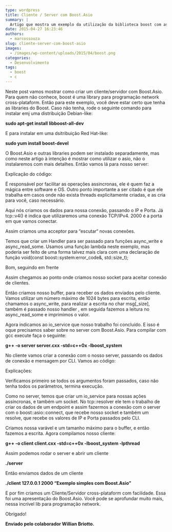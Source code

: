 ```yaml
---
type: wordpress
title: Cliente / Server com Boost.Asio
summary: |
  Artigo que mostra um exemplo da utilização da biblioteca boost com asio.
date: 2015-04-27 16:23:46
authors:
  - marcossouza
slug: cliente-server-com-boost-asio
images:
  - /images/wp-content/uploads/2015/04/boost.png
categories:
  - Desenvolvimento
tags:
  - boost
  - c
---
```


Neste post vamos mostrar como criar um cliente/servidor com Boost.Asio. Para quem não conhece, boost é uma library para programação network cross-plataform. Então para este exemplo, você deve estar certo que tenha as libraries do Boost. Caso não tenha, rode o seguinte comando para instalar emj uma distribuição Debian-like:

<strong>sudo apt-get install libboost-all-dev</strong>

E para instalar em uma dsitribuição Red Hat-like:

<strong>sudo yum install boost-devel</strong>

O Boost.Asio e outras libraries podem ser instalado separadamente, mas como neste artigo à intenção é mostrar como utilizar o asio, não o instalaremos com mais detalhes. Então vamos lá para nosso server:

<script src="//gistfy-app.herokuapp.com/github/ButecoOpenSource/exemplos/exemplos_c/asio/server.cxx?lang=c++" type="text/javascript"></script>

Explicação do código:

<script src="//gistfy-app.herokuapp.com/github/ButecoOpenSource/exemplos/exemplos_c/asio/server.cxx?slice=7:7&amp;lang=c++" type="text/javascript"></script>
É responsável por facilitar as operações assincronas, ele é quem faz a mágica entre software e OS. Outro ponto importante a ser citado é que ele trabalha em casos onde não exista threads explicitamente criadas, e as cria para você, caso necessário.

<script src="//gistfy-app.herokuapp.com/github/ButecoOpenSource/exemplos/exemplos_c/asio/server.cxx?slice=8:8&amp;lang=c++" type="text/javascript"></script>
 Aqui nós criamos os dados para nossa conexão, passando o IP e Porta. Já tcp::v4() é indica que utilizaremos uma conexão TCP/IPv4. 2000 é a porta em que vamos conectar.

Assim criamos uma acceptor para “escutar“ novas conexões.

<script src="//gistfy-app.herokuapp.com/github/ButecoOpenSource/exemplos/exemplos_c/asio/server.cxx?slice=11:11&amp;lang=c++" type="text/javascript"></script>

Temos que criar um Handler para ser passado para funções async_write e async_read_some. Usamos uma função lambda neste exemplo, mas poderia ser feito de uma forma talvez mais clara com uma declaração de função void(const boost::system:error_code&amp;, std::size_t);

Bom, seguindo em frente
<script src="//gistfy-app.herokuapp.com/github/ButecoOpenSource/exemplos/exemplos_c/asio/server.cxx?slice=15:16&amp;lang=c++" type="text/javascript"></script>

Assim chegamos ao ponto onde criamos nosso socket para aceitar conexão de clientes.
<script src="//gistfy-app.herokuapp.com/github/ButecoOpenSource/exemplos/exemplos_c/asio/server.cxx?slice=18:23&amp;lang=c++" type="text/javascript"></script>

Então criamos nosso buffer, para receber os dados enviados pelo cliente. Vamos utilizar um número máximo de 1024 bytes para escrita, então chamamos o async_write, para realizar a escrita no char msg[_size], também é passado nosso handler , em seguida fazemos a leitura no async_read_some e imprimimos o valor.

<script src="//gistfy-app.herokuapp.com/github/ButecoOpenSource/exemplos/exemplos_c/asio/server.cxx?slice=25:25&amp;lang=c++" type="text/javascript"></script>
 Agora indicamos ao io_service que nosso trabalho foi concluído. E isso é oque precisamos saber sobre no server com Boost.Asio. Para compilar com gcc execute faça o seguinte:

<strong> g++ -o server server.cxx -std=c++0x -lboost_system</strong>

No cliente vamos criar a conexão com o nosso server, passando os dados de conexão e mensagem por CLI. Vamos ao código:

<script src="//gistfy-app.herokuapp.com/github/ButecoOpenSource/exemplos/exemplos_c/asio/client.cxx?lang=c++" type="text/javascript"></script>

Explicações:

<script src="//gistfy-app.herokuapp.com/github/ButecoOpenSource/exemplos/exemplos_c/asio/client.cxx?slice=7:11&amp;lang=c++" type="text/javascript"></script>
 Verificamos primeiro se todos os argumentos foram passados, caso não tenha todos os parâmetros, termina execução.

<script src="//gistfy-app.herokuapp.com/github/ButecoOpenSource/exemplos/exemplos_c/asio/client.cxx?slice=13:16&amp;lang=c++" type="text/javascript"></script>
Como no server, temos que criar um io_service para nossas ações assíncronas, e também um socket. No tcp::resolver ele tem o trabalho de criar os dados de um endpoint e assim fazermos a conexão com o server com o boost::asio::connect, que recebe nosso socket e também um resolve, que recebe os valores de IP e Porta passados pelo CLI.

<script src="//gistfy-app.herokuapp.com/github/ButecoOpenSource/exemplos/exemplos_c/asio/client.cxx?slice=18:20&amp;lang=c++" type="text/javascript"></script>
Criamos nossa varável e um tamanho máximo para o buffer, e então fazemos a escrita. Agora compilamos nosso cliente:

<strong>g++ -o client client.cxx -std=c++0x -lboost_system -lpthread</strong>

Assim podemos rodar o server e abrir um cliente

<strong>./server</strong>

Então enviamos dados de um cliente

<strong>./client 127.0.0.1 2000 “Exemplo simples com Boost.Asio”</strong>

E por fim criamos um Cliente/Servidor cross-plataform com facilidade. Essa foi uma apresentação do Boost.Asio. Você pode se aprofundar muito mais, nessa incrível lib para programação network.

Obrigado!

<strong>Enviado pelo colaborador Willian Briotto.</strong>
